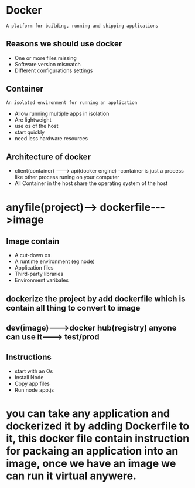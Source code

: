 # Docker
`A platform for building, running and shipping applications`
## Reasons we should use docker

- One or more files missing
- Software version mismatch
- Different configurations settings 
## Container
`An isolated environment for running an application`
-  Allow running multiple apps in isolation
- Are lightweight
- use os of the host
- start quickly
- need less hardware resources 

## Architecture of docker
- client(container) ---> api(docker engine)
-container is just a process like other process runing on your computer
- All Container in the host share the operating system of the host

# anyfile(project)--> dockerfile--->image
## Image contain
- A cut-down os
- A runtime environment (eg node)
- Application files
- Third-party libraries
- Environment varibales

## dockerize the project by add dockerfile which is contain all thing to convert to image 

## dev(image)--->docker hub(registry) anyone can use it---> test/prod


## Instructions
- start with an Os
- Install Node
- Copy app files
- Run node app.js


# you can take any application and dockerized it by adding Dockerfile to it, this docker file contain instruction for packaing an application into an image, once we have an image we can run it virtual anywere.
